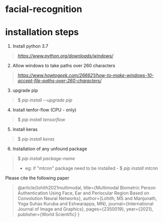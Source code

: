 # facial-recognition

# installation steps

1) Install python 3.7 

> *https://www.python.org/downloads/windows/*

2) Allow windows to take paths over 260 characters

> *https://www.howtogeek.com/266621/how-to-make-windows-10-accept-file-paths-over-260-characters/*

3) upgrade pip

> $ *pip install --upgrade pip*

4) Install tenfor-flow (CPU - only)

> $ *pip install tensorflow*

5) Install keras

> $ *pip install keras*

6) Installation of any unfound package

> $ *pip install package-name*
> - eg: if "mtcnn" package need to be installed - $ *pip install mtcnn*

Please cite the following paper

> @article{lohith2021multimodal,
  title={Multimodal Biometric Person Authentication Using Face, Ear and Periocular Region Based on Convolution Neural Networks},
  author={Lohith, MS and Manjunath, Yoga Suhas Kuruba and Eshwarappa, MN},
  journal={International Journal of Image and Graphics},
  pages={2350019},
  year={2021},
  publisher={World Scientific}
}


